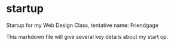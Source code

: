 # startup
Startup for my Web Design Class, tentative name: Friendgage

This markdown file will give several key details about my start up.
